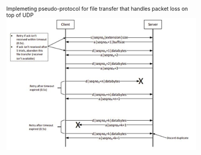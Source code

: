 Implemeting pseudo-protocol for file transfer that handles packet loss on top of UDP
![Ref](./client_storage/img.jpg)  
